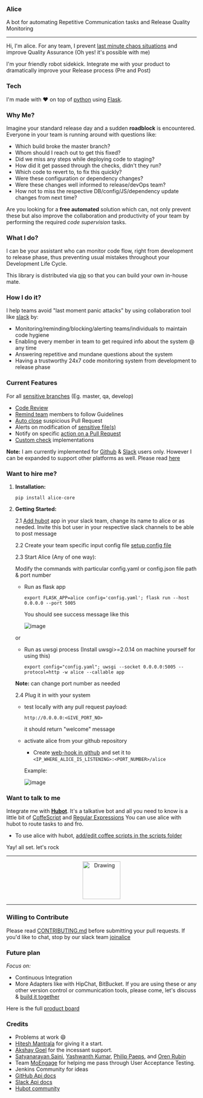 ### Alice
A bot for automating Repetitive Communication tasks and Release Quality Monitoring
________________________________

Hi, I'm alice. For any team, I prevent [last minute chaos situations](https://github.com/moengage/alice/blob/master/README.md#why-me?) and improve Quality Assurance (Oh yes! it's possible with me)

I'm your friendly robot sidekick. Integrate me with your product to dramatically improve your Release process (Pre and Post)

### Tech 
I'm made with :heart: on top of [python](https://www.python.org/) using [Flask](http://flask.pocoo.org/).

### Why Me?
Imagine your standard release day and a sudden **roadblock** is encountered.
Everyone in your team is running around with questions like:

- Which build broke the master branch?
- Whom should I reach out to get this fixed?
- Did we miss any steps while deploying code to staging?
- How did it get passed through the checks, didn't they run?
- Which code to revert to, to fix this quickly?
- Were these configuration or dependency changes?
- Were these changes well informed to release/devOps team?
- How not to miss the respective DB/config/JS/dependency update changes from next time?

Are you looking for a **free automated** solution which can, not only prevent these but also improve the collaboration and productivity of your team by performing the required *code supervision* tasks.

### What I do?
I can be your assistant who can monitor code flow, right from development to release phase, thus preventing usual mistakes throughout your Development Life Cycle.

This library is distributed via [pip](https://pypi.python.org/pypi/alice-core) so that you can build your own in-house mate.

### How I do it?
I help teams avoid "last moment panic attacks" by using collaboration tool like [slack](https://slack.com/) by:
- Monitoring/reminding/blocking/alerting teams/individuals to maintain code hygiene
- Enabling every member in team to get required info about the system @ any time
- Answering repetitive and mundane questions about the system
- Having a trustworthy 24x7 code monitoring system from development to release phase

### Current Features
For all [sensitive branches](https://github.com/moengage/alice/blob/master/docs/checks.md#sensitive-branch) (Eg. master, qa, develop)
- [Code Review](https://github.com/moengage/alice/blob/master/docs/checks.md#code-review)
- [Remind team](https://github.com/moengage/alice/blob/master/docs/checks.md#remind-duidelines) members to follow Guidelines
- [Auto close](https://github.com/moengage/alice/blob/master/docs/checks.md#auto-close-pull-request) suspicious Pull Request
- Alerts on modification of [sensitive file(s)](https://github.com/moengage/alice/blob/master/docs/checks.md#alerts-to-devops-for-modification-of-sensitive-file(s))
- Notify on specific [action on a Pull Request](https://github.com/moengage/alice/blob/master/docs/checks.md#notify-on-commits)
- [Custom check](https://github.com/moengage/alice/blob/master/docs/extend_alice.md#adding-more-checks) implementations

**Note:** I am currently implemented for [Github](https://github.com/) & [Slack](https://slack.com/) users only. However I can be expanded to support other platforms as well. Please read [here](https://github.com/moengage/alice#willing-to-contribute)

### Want to hire me?

1. **Installation:** 
   ```
   pip install alice-core
   ```
2. **Getting Started:**

   2.1 [Add hubot](https://slack.com/apps/A0F7XDU93-hubot) app in your slack team, change its name to alice or as needed. Invite this bot user in your respective slack channels to be able to post message

   2.2 Create your team specific input config file [setup config file](https://github.com/moengage/alice/blob/master/docs/setup_config.md)

   2.3 Start Alice (Any of one way):

   Modify the commands with particular config.yaml or config.json file path & port number
 	-  Run as flask app

      	```
      	export FLASK_APP=alice config='config.yaml'; flask run --host 0.0.0.0 --port 5005
      	```
        You should see success message like this

        ![image](https://cloud.githubusercontent.com/assets/12966925/25900478/3c801d38-35b1-11e7-9701-ee9a1ebb134f.png)

      or
    -  Run as uwsgi process (Install uwsgi>=2.0.14 on machine yourself for using this)

      	```
      	export config="config.yaml"; uwsgi --socket 0.0.0.0:5005 --protocol=http -w alice --callable app
      	```
    **Note:** can change port number as needed


   2.4 Plug it in with your system
   - test locally with any pull request payload:
     ```
     http://0.0.0.0:<GIVE_PORT_NO>
     ```
     it should return "welcome" message

   - activate alice from your github repository

     - Create [web-hook in github](https://developer.github.com/webhooks/creating/) and set it to `<IP_WHERE_ALICE_IS_LISTENING>:<PORT_NUMBER>/alice`

     Example:

     ![image](https://user-images.githubusercontent.com/12966925/28403837-3c91e480-6d44-11e7-8c85-d848babe69f4.png)

### Want to talk to me
Integrate me with [**Hubot**](https://hubot.github.com/docs). It's a talkative bot and all you need to know is a little bit of [CoffeScript](http://coffeescript.org/) and [Regular Expressions](https://www.w3schools.com/js/js_regexp.asp)
You can use alice with hubot to route tasks to and fro.
- To use alice with hubot, [add/edit coffee scripts in the scripts folder](https://github.com/github/hubot/blob/master/docs/scripting.md)

Yay! all set. let's rock

----------------------
 <center> <img src="https://cloud.githubusercontent.com/assets/12966925/25533071/ffc4f7c8-2c4c-11e7-9308-ae295a9f34b7.gif" alt="Drawing" style="width: 100px;"/> </center>

----------------------

### Willing to Contribute
Please read [CONTRIBUTING.md](https://github.com/moengage/alice/tree/master/.github/CONTRIBUTING.md) before submitting your pull requests.
If you'd like to chat, stop by our slack team [joinalice](https://joinalice.slack.com/messages)

### Future plan
*Focus on:*
- Continuous Integration
- More Adapters like with HipChat, BitBucket. If you are using these or any other version control or communication tools, please come, let's discuss & [build it together](https://github.com/moengage/alice/blob/master/.github/CONTRIBUTING.md#32-adding-more-adapters)

Here is the full [product board](https://github.com/moengage/alice/projects/1)

### Credits
- Problems at work :smile:
- [Hitesh Mantrala](https://github.com/hittudiv) for giving it a start.
- [Akshay Goel](https://github.com/akgoel-mo) for the incessant support.
- [Satyanarayan Saini](https://github.com/satyamoengage), [Yashwanth Kumar](https://github.com/yashwanth2), [Philip Paeps](https://trouble.is/who/), and [Oren Rubin](https://twitter.com/shexman)
- Team [MoEngage](http://moengage.com/) for helping me pass through User Acceptance Testing.
- Jenkins Community for ideas
- [GitHub Api docs](https://developer.github.com/)
- [Slack Api docs](https://api.slack.com/)
- [Hubot community](https://github.com/github/hubot)



